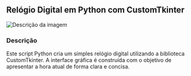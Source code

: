 ## Relógio Digital em Python com CustomTkinter
![Descrição da imagem](relogio)

### Descrição

Este script Python cria um simples relógio digital utilizando a biblioteca CustomTkinter. A interface gráfica é construída com o objetivo de apresentar a hora atual de forma clara e concisa.



